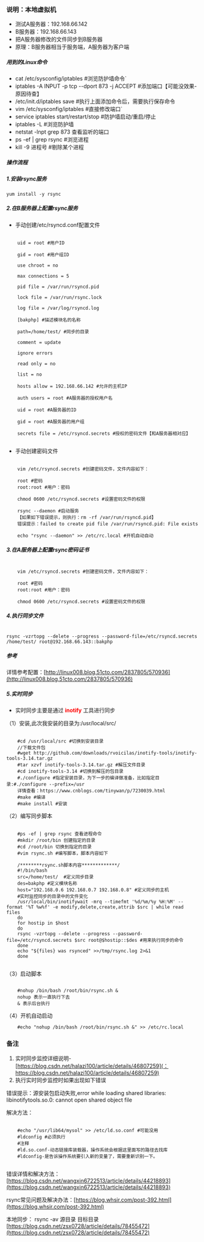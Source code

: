 ### 说明：本地虚拟机
- 测试A服务器：192.168.66.142
- B服务器：192.168.66.143
- 把A服务器修改的文件同步到B服务器
- 原理：B服务器相当于服务端，A服务器为客户端

##### 用到的Linux命令
- cat /etc/sysconfig/iptables #浏览防护墙命令`
- iptables -A INPUT -p tcp --dport 873 -j ACCEPT #添加端口【可能没效果-原因待查】
- /etc/init.d/iptables save #执行上面添加命令后，需要执行保存命令
- vim /etc/sysconfig/iptables #直接修改端口`
- service iptables start/restart/stop #防护墙启动/重启/停止
- iptables -L #浏览防护墙
- netstat -lnpt grep 873 查看监听的端口
- ps -ef | grep rsync #浏览进程
- kill -9 进程号 #剔除某个进程

##### 操作流程
##### 1.安装rsync服务

 `yum install -y rsync`

##### 2.在B服务器上配置rsync服务

- 手动创建/etc/rsyncd.conf配置文件

```

	uid = root #用户ID

	gid = root #用户组ID

	use chroot = no

	max connections = 5

	pid file = /var/run/rsyncd.pid

	lock file = /var/run/rsync.lock

	log file = /var/log/rsyncd.log
	
	[bakphp] #描述模块名的名称

	path=/home/test/ #同步的目录

	comment = update

	ignore errors

	read only = no

	list = no

	hosts allow = 192.168.66.142 #允许的主机IP

	auth users = root #A服务器的授权用户名

	uid = root #A服务器的ID

	gid = root #A服务器的用户组

	secrets file = /etc/rsyncd.secrets #授权的密码文件【和A服务器相对应】
	
```

- 手动创建密码文件

```

	vim /etc/rsyncd.secrets #创建密码文件，文件内容如下：

	root #密码
	root:root #用户：密码
	
	chmod 0600 /etc/rsyncd.secrets #设置密码文件的权限
	
	rsync --daemon #启动服务
	【如果如下错误提示，则执行：rm -rf /var/run/rsyncd.pid】
	错误提示：failed to create pid file /var/run/rsyncd.pid: File exists

	echo "rsync --daemon" >> /etc/rc.local #开机自动自动

```


##### 3.在A服务器上配置rsync密码证书

```

	vim /etc/rsyncd.secrets #创建密码文件，文件内容如下：

	root #密码
	root:root #用户：密码
	
	chmod 0600 /etc/rsyncd.secrets #设置密码文件的权限
```

##### 4.执行同步文件
```

rsync -vzrtopg --delete --progress --password-file=/etc/rsyncd.secrets /home/test/ root@192.168.66.143::bakphp

```
##### 参考
详情参考配置：[http://linux008.blog.51cto.com/2837805/570936](http://linux008.blog.51cto.com/2837805/570936)

##### 5.实时同步
- 实时同步主要是通过 **<font color="red">inotify</font>** 工具进行同步

（1）安装,此次我安装的目录为:/usr/local/src/

```

	#cd /usr/local/src #切换到安装目录
	//下载文件包
	#wget http://github.com/downloads/rvoicilas/inotify-tools/inotify-tools-3.14.tar.gz 
	#tar xzvf inotify-tools-3.14.tar.gz #解压文件目录
	#cd inotify-tools-3.14 #切换到解压的包目录
	#./configure #指定安装目录，为下一步的编译做准备，比如指定目录:#./configure --prefix=/usr
	详情查看：https://www.cnblogs.com/tinywan/p/7230039.html
	#make #编译
	#make install #安装
```

（2）编写同步脚本

```

 	#ps -ef | grep rsync 查看进程命令
	#mkdir /root/bin 创建指定的目录
 	#cd /root/bin 切换到指定的目录
	#vim rsync.sh #编写脚本，脚本内容如下

	/********rsync.sh脚本内容*************/
	#!/bin/bash
	src=/home/test/  #定义同步目录
	des=bakphp #定义模块名称
	host="192.168.0.6 192.168.0.7 192.168.0.8" #定义同步的主机
	#实时监控同步的目录中的文件变化
	/usr/local/bin/inotifywait -mrq --timefmt '%d/%m/%y %H:%M' --format '%T %w%f' -e modify,delete,create,attrib $src | while read files 
	do
	for hostip in $host
	do
	rsync -vzrtopg --delete --progress --password-file=/etc/rsyncd.secrets $src root@$hostip::$des #用来执行同步的命令 
	done
	echo "${files} was rsynced" >>/tmp/rsync.log 2>&1
	done
	
```

（3）启动脚本

```
	
	#nohup /bin/bash /root/bin/rsync.sh &
	nohup 表示一直执行下去
	& 表示后台执行
```

（4）开机自动启动

```
	#echo "nohup /bin/bash /root/bin/rsync.sh &" >> /etc/rc.local
```

### 备注

1. 实时同步监控详细说明-[https://blog.csdn.net/halazi100/article/details/46807259](：https://blog.csdn.net/halazi100/article/details/46807259)
2. 执行实时同步监控时如果出现如下错误

错误提示：源安装包启动失败,error while loading shared libraries: libinotifytools.so.0: cannot open shared object file

解决方法：

```

	#echo "/usr/lib64/mysol" >> /etc/ld.so.conf #可能没用
	#ldconfig #必须执行
	#注释
	#ld.so.conf-动态链接库装载器，操作系统会根据这里面写的路径去找库
	#ldconfig-是告诉操作系统要引入新的变量了，需要重新识别一下。
	
```
	
错误详情和解决方法：[https://blog.csdn.net/wangxin6722513/article/details/44218893](https://blog.csdn.net/wangxin6722513/article/details/44218893)

rsync常见问题及解决办法：[https://blog.whsir.com/post-392.html](https://blog.whsir.com/post-392.html)

本地同步： rsync -av 源目录 目标目录
[https://blog.csdn.net/zsx0728/article/details/78455472](https://blog.csdn.net/zsx0728/article/details/78455472)


